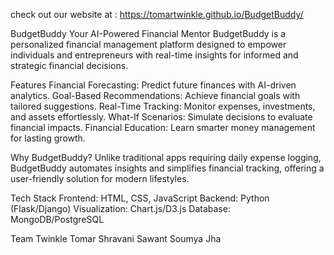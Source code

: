 check out our website at : https://tomartwinkle.github.io/BudgetBuddy/

BudgetBuddy
Your AI-Powered Financial Mentor
BudgetBuddy is a personalized financial management platform designed to empower individuals and entrepreneurs with real-time insights for informed and strategic financial decisions.

Features
Financial Forecasting: Predict future finances with AI-driven analytics. Goal-Based Recommendations: Achieve financial goals with tailored suggestions. Real-Time Tracking: Monitor expenses, investments, and assets effortlessly. What-If Scenarios: Simulate decisions to evaluate financial impacts. Financial Education: Learn smarter money management for lasting growth.

Why BudgetBuddy?
Unlike traditional apps requiring daily expense logging, BudgetBuddy automates insights and simplifies financial tracking, offering a user-friendly solution for modern lifestyles.

Tech Stack
Frontend: HTML, CSS, JavaScript Backend: Python (Flask/Django) Visualization: Chart.js/D3.js Database: MongoDB/PostgreSQL

Team
Twinkle Tomar Shravani Sawant Soumya Jha
